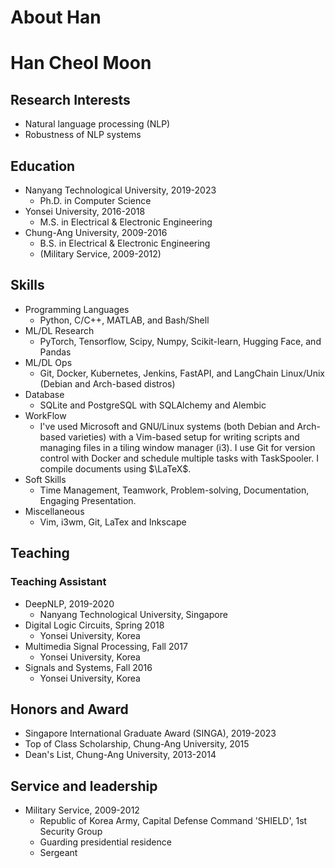 # About Han


# Han Cheol Moon




## Research Interests
- Natural language processing (NLP)
- Robustness of NLP systems

## Education
- Nanyang Technological University, 2019-2023
	- Ph.D. in Computer Science
- Yonsei University, 2016-2018
	- M.S. in Electrical & Electronic Engineering
- Chung-Ang University, 2009-2016
	- B.S. in Electrical & Electronic Engineering
	- (Military Service, 2009-2012)

## Skills
- Programming Languages 
  - Python, C/C++, MATLAB, and Bash/Shell
- ML/DL Research
  - PyTorch, Tensorflow, Scipy, Numpy, Scikit-learn, Hugging Face, and Pandas
- ML/DL Ops
  - Git, Docker, Kubernetes, Jenkins, FastAPI, and LangChain  Linux/Unix (Debian and Arch-based distros)
- Database
  - SQLite and PostgreSQL with SQLAlchemy and Alembic
- WorkFlow
  - I've used Microsoft and GNU/Linux systems (both Debian and Arch-based varieties) with a Vim-based setup for writing scripts and managing files in a tiling window manager (i3). I use Git for version control with Docker and schedule multiple tasks with TaskSpooler. I compile documents using $\LaTeX$. 
- Soft Skills
  - Time Management, Teamwork, Problem-solving, Documentation, Engaging Presentation.
- Miscellaneous
  - Vim, i3wm, Git, LaTex and Inkscape
  
## Teaching

### Teaching Assistant
- DeepNLP, 2019-2020
  - Nanyang Technological University, Singapore
- Digital Logic Circuits, Spring 2018
  - Yonsei University, Korea
- Multimedia Signal Processing, Fall 2017
  - Yonsei University, Korea
- Signals and Systems, Fall 2016
  - Yonsei University, Korea

## Honors and Award
- Singapore International Graduate Award (SINGA), 2019-2023
- Top of Class Scholarship, Chung-Ang University, 2015
- Dean's List, Chung-Ang University, 2013-2014

## Service and leadership
- Military Service, 2009-2012 
  - Republic of Korea Army, Capital Defense Command 'SHIELD', 1st Security Group
  - Guarding presidential residence
  - Sergeant


